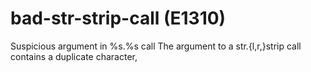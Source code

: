 # bad-str-strip-call (E1310)

Suspicious argument in %s.%s call The argument to a str.{l,r,}strip call
contains a duplicate character,
